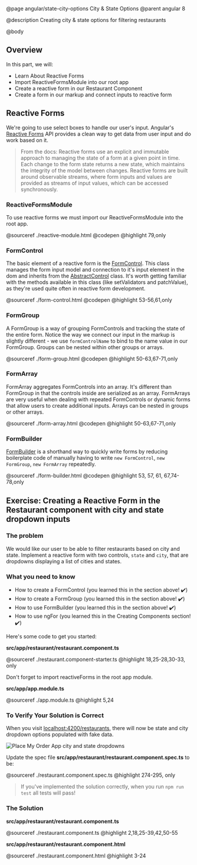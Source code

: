 @page angular/state-city-options City & State Options
@parent angular 8

@description Creating city & state options for filtering restaurants

@body

## Overview

In this part, we will:

- Learn About Reactive Forms
- Import ReactiveFormsModule into our root app
- Create a reactive form in our Restaurant Component
- Create a form in our markup and connect inputs to reactive form

## Reactive Forms

We're going to use select boxes to handle our user's input. Angular's <a href="https://angular.io/guide/reactive-forms" target="\_blank">Reactive Forms</a> API provides a clean way to get data from user input and do work based on it.

> From the docs: Reactive forms use an explicit and immutable approach to managing the state of a form at a given point in time. Each change to the form state returns a new state, which maintains the integrity of the model between changes. Reactive forms are built around observable streams, where form inputs and values are provided as streams of input values, which can be accessed synchronously.

### ReactiveFormsModule

To use reactive forms we must import our ReactiveFormsModule into the root app.

@sourceref ./reactive-module.html
@codepen
@highlight 79,only

### FormControl

The basic element of a reactive form is the <a href="https://angular.io/api/forms/FormControl" target="\_blank">FormControl</a>. This class manages the form input model and connection to it's input element in the dom and inherits from the <a href="https://angular.io/api/forms/AbstractControl" target="\_blank">AbstractControl</a>
class. It's worth getting familiar with the methods available in this class (like setValidators and patchValue), as they're used quite often in reactive form development.

@sourceref ./form-control.html
@codepen
@highlight 53-56,61,only

### FormGroup

A FormGroup is a way of grouping FormControls and tracking the state of the entire form. Notice the way we connect our input in the markup is slightly different - we use `formControlName` to bind to the name value in our FormGroup. Groups can be nested within other groups or arrays.  

@sourceref ./form-group.html
@codepen
@highlight 50-63,67-71,only

### FormArray

FormArray aggregates FormControls into an array. It's different than FormGroup in that the controls inside are serialized as an array. FormArrays are very useful when dealing with repeated FormControls or dynamic forms that allow users to create additional inputs. Arrays can be nested in groups or other arrays.

@sourceref ./form-array.html
@codepen
@highlight 50-63,67-71,only

### FormBuilder

<a href="https://angular.io/api/forms/FormBuilder" target="\_blank">FormBuilder</a> is a shorthand way to quickly write forms by reducing boilerplate code of manually having to write `new FormControl`, `new FormGroup`, `new FormArray` repeatedly.

@sourceref ./form-builder.html
@codepen
@highlight 53, 57, 61, 67,74-78,only

## Exercise: Creating a Reactive Form in the Restaurant component with city and state dropdown inputs

### The problem

We would like our user to be able to filter restaurants based on city and state. Implement a reactive form with two controls, `state` and `city`, that are dropdowns displaying a list of cities and states.

### What you need to know

- How to create a FormControl (you learned this in the section above! ✔️)
- How to create a FormGroup (you learned this in the section above! ✔️)
- How to use FormBuilder (you learned this in the section above! ✔️)
- How to use ngFor (you learned this in the Creating Components section! ✔️)

Here's some code to get you started:

__src/app/restaurant/restaurant.component.ts__

@sourceref ./restaurant.component-starter.ts
@highlight 18,25-28,30-33, only

Don't forget to import reactiveForms in the root app module.

__src/app/app.module.ts__

@sourceref ./app.module.ts
@highlight 5,24

### To Verify Your Solution is Correct

When you visit <a href="http://localhost:4200/restaurants" target="\_blank">localhost:4200/restaurants</a>, there will now be state and city dropdown options populated with fake data.

![Place My Order App city and state dropdowns](../static/img/pmo-dropdowns.gif "Place My Order App city and state dropdowns")

Update the spec file  __src/app/restaurant/restaurant.component.spec.ts__ to be:

@sourceref ./restaurant.component.spec.ts
@highlight 274-295, only

> If you've implemented the solution correctly, when you run `npm run test` all tests will pass!

### The Solution

__src/app/restaurant/restaurant.component.ts__

@sourceref ./restaurant.component.ts
@highlight 2,18,25-39,42,50-55

__src/app/restaurant/restaurant.component.html__

@sourceref ./restaurant.component.html
@highlight 3-24
